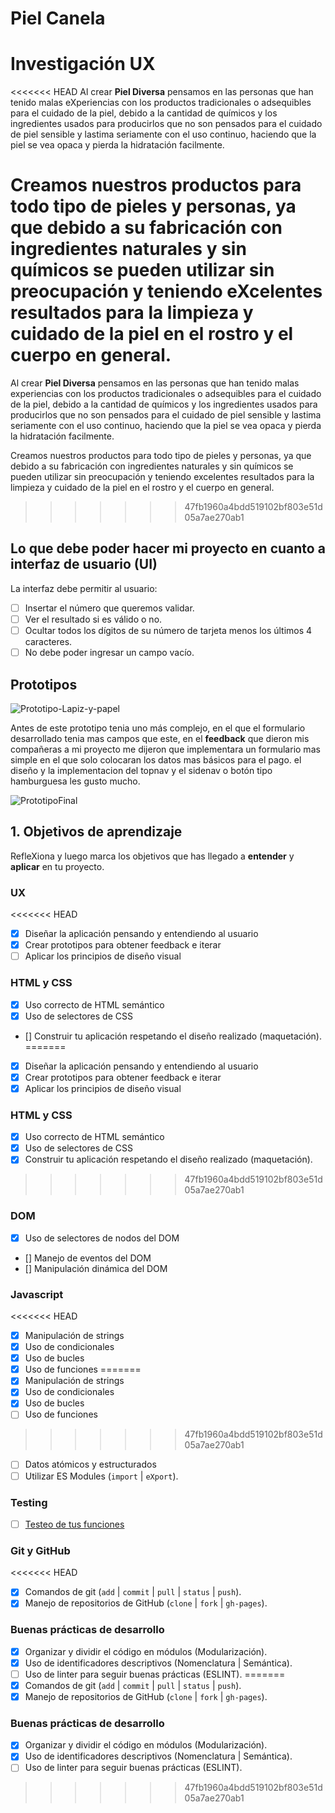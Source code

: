 # Piel Canela

# Investigación UX

<<<<<<< HEAD
Al crear **Piel Diversa** pensamos en las personas que han tenido malas eXperiencias con los productos tradicionales o adsequibles para el cuidado de la piel, debido a la cantidad de químicos y los ingredientes usados para producirlos que no son pensados para el cuidado de piel sensible y lastima seriamente con el uso continuo, haciendo que la piel se vea opaca y pierda la hidratación facilmente.

Creamos nuestros productos para todo tipo de pieles y personas, ya que debido a su fabricación con ingredientes naturales y sin químicos se pueden utilizar sin preocupación y teniendo eXcelentes resultados para la limpieza y cuidado de la piel en el rostro y el cuerpo en general.
=======
Al crear **Piel Diversa** pensamos en las personas que han tenido malas experiencias con los productos tradicionales o adsequibles para el cuidado de la piel, debido a la cantidad de químicos y los ingredientes usados para producirlos que no son pensados para el cuidado de piel sensible y lastima seriamente con el uso continuo, haciendo que la piel se vea opaca y pierda la hidratación facilmente.

Creamos nuestros productos para todo tipo de pieles y personas, ya que debido a su fabricación con ingredientes naturales y sin químicos se pueden utilizar sin preocupación y teniendo excelentes resultados para la limpieza y cuidado de la piel en el rostro y el cuerpo en general.
>>>>>>> 47fb1960a4bdd519102bf803e51d05a7ae270ab1

## Lo que debe poder hacer mi proyecto en cuanto a interfaz de usuario (UI)

La interfaz debe permitir al usuario:

* [ ] Insertar el número que queremos validar.
* [ ] Ver el resultado si es válido o no.
* [ ] Ocultar todos los dígitos de su número de tarjeta menos los últimos
4 caracteres.
* [ ] No debe poder ingresar un campo vacío.

## Prototipos 
![Prototipo-Lapiz-y-papel](https://github.com/Aguevarab0729/BOG001-card-validation/blob/master/sketch%20papel%20y%20lapiz.jpeg)

Antes de este prototipo tenia uno más complejo, en el que el formulario desarrollado tenia mas campos que este, en el **feedback** que dieron mis compañeras a mi proyecto me dijeron que implementara un formulario mas simple en el que solo colocaran los datos mas básicos para el pago. el diseño y la implementacion del topnav y el sidenav o botón tipo hamburguesa les gusto mucho.

![PrototipoFinal](https://github.com/Aguevarab0729/BOG001-card-validation/blob/master/Proyecto%201%20-%20Card%20Validator.jpg)

## 1. Objetivos de aprendizaje

RefleXiona y luego marca los objetivos que has llegado a **entender** y
**aplicar** en tu proyecto.

### UX

<<<<<<< HEAD
* [X] Diseñar la aplicación pensando y entendiendo al usuario
* [X] Crear prototipos para obtener feedback e iterar
* [ ] Aplicar los principios de diseño visual

### HTML y CSS

* [X] Uso correcto de HTML semántico
* [X] Uso de selectores de CSS
* [] Construir tu aplicación respetando el diseño realizado (maquetación).
=======
* [x] Diseñar la aplicación pensando y entendiendo al usuario
* [x] Crear prototipos para obtener feedback e iterar
* [X] Aplicar los principios de diseño visual

### HTML y CSS

* [x] Uso correcto de HTML semántico
* [x] Uso de selectores de CSS
* [x] Construir tu aplicación respetando el diseño realizado (maquetación).
>>>>>>> 47fb1960a4bdd519102bf803e51d05a7ae270ab1

### DOM

* [X] Uso de selectores de nodos del DOM
* [] Manejo de eventos del DOM
* [] Manipulación dinámica del DOM

### Javascript

<<<<<<< HEAD
* [X] Manipulación de strings
* [X] Uso de condicionales
* [X] Uso de bucles
* [X] Uso de funciones
=======
* [x] Manipulación de strings
* [X] Uso de condicionales
* [X] Uso de bucles
* [ ] Uso de funciones
>>>>>>> 47fb1960a4bdd519102bf803e51d05a7ae270ab1
* [ ] Datos atómicos y estructurados
* [ ] Utilizar ES Modules (`import` | `eXport`).

### Testing

* [ ] [Testeo de tus funciones](https://jestjs.io/docs/es-ES/getting-started)

### Git y GitHub

<<<<<<< HEAD
* [X] Comandos de git (`add` | `commit` | `pull` | `status` | `push`).
* [X] Manejo de repositorios de GitHub (`clone` | `fork` | `gh-pages`).

### Buenas prácticas de desarrollo

* [X] Organizar y dividir el código en módulos (Modularización).
* [X] Uso de identificadores descriptivos (Nomenclatura | Semántica).
* [ ] Uso de linter para seguir buenas prácticas (ESLINT).
=======
* [x] Comandos de git (`add` | `commit` | `pull` | `status` | `push`).
* [x] Manejo de repositorios de GitHub (`clone` | `fork` | `gh-pages`).

### Buenas prácticas de desarrollo

* [x] Organizar y dividir el código en módulos (Modularización).
* [x] Uso de identificadores descriptivos (Nomenclatura | Semántica).
* [ ] Uso de linter para seguir buenas prácticas (ESLINT).
>>>>>>> 47fb1960a4bdd519102bf803e51d05a7ae270ab1
